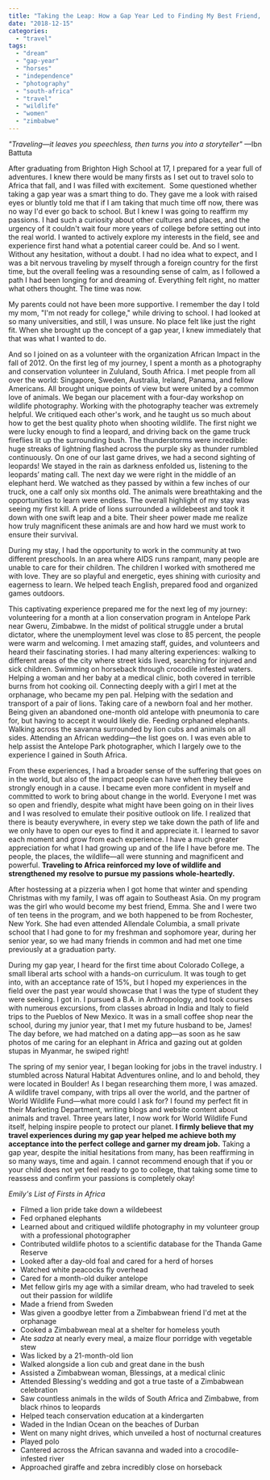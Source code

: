 ```yaml
---
title: "Taking the Leap: How a Gap Year Led to Finding My Best Friend, the Perfect School, A Dream Career and the Love of My Life"
date: "2018-12-15"
categories: 
  - "travel"
tags: 
  - "dream"
  - "gap-year"
  - "horses"
  - "independence"
  - "photography"
  - "south-africa"
  - "travel"
  - "wildlife"
  - "women"
  - "zimbabwe"
---
```


_"Traveling—it leaves you speechless, then turns you into a storyteller"_ —Ibn Battuta

After graduating from Brighton High School at 17, I prepared for a year full of adventures. I knew there would be many firsts as I set out to travel solo to Africa that fall, and I was filled with excitement.  Some questioned whether taking a gap year was a smart thing to do. They gave me a look with raised eyes or bluntly told me that if I am taking that much time off now, there was no way I'd ever go back to school. But I knew I was going to reaffirm my passions. I had such a curiosity about other cultures and places, and the urgency of it couldn't wait four more years of college before setting out into the real world. I wanted to actively explore my interests in the field, see and experience first hand what a potential career could be. And so I went. Without any hesitation, without a doubt. I had no idea what to expect, and I was a bit nervous traveling by myself through a foreign country for the first time, but the overall feeling was a resounding sense of calm, as I followed a path I had been longing for and dreaming of. Everything felt right, no matter what others thought. The time was now.

My parents could not have been more supportive. I remember the day I told my mom, "I'm not ready for college," while driving to school. I had looked at so many universities, and still, I was unsure. No place felt like just the right fit. When she brought up the concept of a gap year, I knew immediately that that was what I wanted to do.

And so I joined on as a volunteer with the organization African Impact in the fall of 2012. On the first leg of my journey, I spent a month as a photography and conservation volunteer in Zululand, South Africa. I met people from all over the world: Singapore, Sweden, Australia, Ireland, Panama, and fellow Americans. All brought unique points of view but were united by a common love of animals. We began our placement with a four-day workshop on wildlife photography. Working with the photography teacher was extremely helpful. We critiqued each other's work, and he taught us so much about how to get the best quality photo when shooting wildlife. The first night we were lucky enough to find a leopard, and driving back on the game truck fireflies lit up the surrounding bush. The thunderstorms were incredible: huge streaks of lightning flashed across the purple sky as thunder rumbled continuously. On one of our last game drives, we had a second sighting of leopards! We stayed in the rain as darkness enfolded us, listening to the leopards’ mating call. The next day we were right in the middle of an elephant herd. We watched as they passed by within a few inches of our truck, one a calf only six months old. The animals were breathtaking and the opportunities to learn were endless. The overall highlight of my stay was seeing my first kill. A pride of lions surrounded a wildebeest and took it down with one swift leap and a bite. Their sheer power made me realize how truly magnificent these animals are and how hard we must work to ensure their survival.

During my stay, I had the opportunity to work in the community at two different preschools. In an area where AIDS runs rampant, many people are unable to care for their children. The children I worked with smothered me with love. They are so playful and energetic, eyes shining with curiosity and eagerness to learn. We helped teach English, prepared food and organized games outdoors.

This captivating experience prepared me for the next leg of my journey: volunteering for a month at a lion conservation program in Antelope Park near Gweru, Zimbabwe. In the midst of political struggle under a brutal dictator, where the unemployment level was close to 85 percent, the people were warm and welcoming. I met amazing staff, guides, and volunteers and heard their fascinating stories. I had many altering experiences: walking to different areas of the city where street kids lived, searching for injured and sick children. Swimming on horseback through crocodile infested waters. Helping a woman and her baby at a medical clinic, both covered in terrible burns from hot cooking oil. Connecting deeply with a girl I met at the orphanage, who became my pen pal. Helping with the sedation and transport of a pair of lions. Taking care of a newborn foal and her mother. Being given an abandoned one-month old antelope with pneumonia to care for, but having to accept it would likely die. Feeding orphaned elephants. Walking across the savanna surrounded by lion cubs and animals on all sides. Attending an African wedding—the list goes on. I was even able to help assist the Antelope Park photographer, which I largely owe to the experience I gained in South Africa.

From these experiences, I had a broader sense of the suffering that goes on in the world, but also of the impact people can have when they believe strongly enough in a cause. I became even more confident in myself and committed to work to bring about change in the world. Everyone I met was so open and friendly, despite what might have been going on in their lives and I was resolved to emulate their positive outlook on life. I realized that there is beauty everywhere, in every step we take down the path of life and we only have to open our eyes to find it and appreciate it. I learned to savor each moment and grow from each experience. I have a much greater appreciation for what I had growing up and of the life I have before me. The people, the places, the wildlife—all were stunning and magnificent and powerful. **Traveling to Africa reinforced my love of wildlife and strengthened my resolve to pursue my passions whole-heartedly.**

After hostessing at a pizzeria when I got home that winter and spending Christmas with my family, I was off again to Southeast Asia. On my program was the girl who would become my best friend, Emma. She and I were two of ten teens in the program, and we both happened to be from Rochester, New York. She had even attended Allendale Columbia, a small private school that I had gone to for my freshman and sophomore year, during her senior year, so we had many friends in common and had met one time previously at a graduation party.

During my gap year, I heard for the first time about Colorado College, a small liberal arts school with a hands-on curriculum. It was tough to get into, with an acceptance rate of 15%, but I hoped my experiences in the field over the past year would showcase that I was the type of student they were seeking. I got in. I pursued a B.A. in Anthropology, and took courses with numerous excursions, from classes abroad in India and Italy to field trips to the Pueblos of New Mexico. It was in a small coffee shop near the school, during my junior year, that I met my future husband to be, James! The day before, we had matched on a dating app—as soon as he saw photos of me caring for an elephant in Africa and gazing out at golden stupas in Myanmar, he swiped right!

The spring of my senior year, I began looking for jobs in the travel industry. I stumbled across Natural Habitat Adventures online, and lo and behold, they were located in Boulder! As I began researching them more, I was amazed. A wildlife travel company, with trips all over the world, and the partner of World Wildlife Fund—what more could I ask for? I found my perfect fit in their Marketing Department, writing blogs and website content about animals and travel. Three years later, I now work for World Wildlife Fund itself, helping inspire people to protect our planet. **I firmly believe that my travel experiences during my gap year helped me achieve both my acceptance into the perfect college and garner my dream job.** Taking a gap year, despite the initial hesitations from many, has been reaffirming in so many ways, time and again. I cannot recommend enough that if you or your child does not yet feel ready to go to college, that taking some time to reassess and confirm your passions is completely okay!

_Emily's List of Firsts in Africa_

- Filmed a lion pride take down a wildebeest
- Fed orphaned elephants
- Learned about and critiqued wildlife photography in my volunteer group with a professional photographer
- Contributed wildlife photos to a scientific database for the Thanda Game Reserve
- Looked after a day-old foal and cared for a herd of horses
- Watched white peacocks fly overhead
- Cared for a month-old duiker antelope
- Met fellow girls my age with a similar dream, who had traveled to seek out their passion for wildlife
- Made a friend from Sweden
- Was given a goodbye letter from a Zimbabwean friend I'd met at the orphanage
- Cooked a Zimbabwean meal at a shelter for homeless youth
- Ate _sadza_ at nearly every meal, a maize flour porridge with vegetable stew
- Was licked by a 21-month-old lion
- Walked alongside a lion cub and great dane in the bush
- Assisted a Zimbabwean woman, Blessings, at a medical clinic
- Attended Blessing's wedding and got a true taste of a Zimbabwean celebration
- Saw countless animals in the wilds of South Africa and Zimbabwe, from black rhinos to leopards
- Helped teach conservation education at a kindergarten
- Waded in the Indian Ocean on the beaches of Durban
- Went on many night drives, which unveiled a host of nocturnal creatures
- Played polo
- Cantered across the African savanna and waded into a crocodile-infested river
- Approached giraffe and zebra incredibly close on horseback
